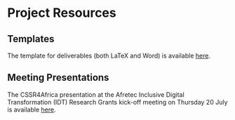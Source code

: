 # Project Resources

## Templates  
The template for deliverables (both LaTeX and Word) is available [here](https://cssr4africa.github.io/resources/Deliverable_Template.zip).

## Meeting Presentations  
The CSSR4Africa presentation at the Afretec Inclusive Digital Transformation (IDT) Research Grants kick-off meeting on Thursday 20 July is available [here](https://cssr4africa.github.io/resources/2023-07-20_CSSR4Africa.pdf).
